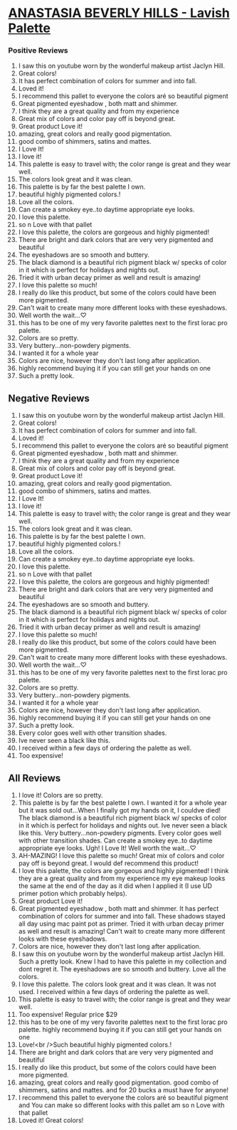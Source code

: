 # [ANASTASIA BEVERLY HILLS - Lavish Palette](https://products.checkmycream.com/products/ANASTASIA-BEVERLY-HILLS-Lavish-Palette.html)

### Positive Reviews

<ol>
      <li>I saw this on youtube worn by the wonderful makeup artist Jaclyn Hill.</li>
      <li>Great colors!</li>
      <li>It has perfect combination of colors for summer and into fall.</li>
      <li>Loved it!</li>
      <li>I recommend this pallet to everyone the colors aré so beautiful pigment</li>
      <li>Great pigmented eyeshadow , both matt and shimmer.  </li>
      <li>I think they are a great quality and from my experience</li>
      <li>Great mix of colors and color pay off is beyond great.</li>
      <li>Great product Love it!</li>
      <li>amazing, great colors and really good pigmentation.</li>
      <li>good combo of shimmers, satins and mattes.</li>
      <li>I Love It!</li>
      <li>I love it!  </li>
      <li>This palette is easy to travel with; the color range is great and they wear well.</li>
      <li>The colors look great and it was clean.</li>
      <li>This palette is by far the best palette I own.</li>
      <li>beautiful highly pigmented colors.!</li>
      <li>Love all the colors.</li>
      <li>Can create a smokey eye..to daytime appropriate eye looks.</li>
      <li>I love this palette.</li>
      <li>so n Love with that pallet</li>
      <li>I love this palette, the colors are gorgeous and highly pigmented!</li>
      <li>There are bright and dark colors that are very very pigmented and beautiful</li>
      <li>The eyeshadows are so smooth and buttery.</li>
      <li>The black diamond is a beautiful rich pigment black  w/ specks of color in it which is perfect for holidays and nights out.</li>
      <li>Tried it with urban decay primer as well and result is amazing!</li>
      <li>I love this palette so much!</li>
      <li>I really do like this product, but some of the colors could have been more pigmented.</li>
      <li>Can&#x27;t wait to create many more different looks with these eyeshadows.</li>
      <li>Well worth the wait...♡</li>
      <li>this has to be one of my very favorite palettes next to the first lorac pro palette.</li>
      <li>Colors are so pretty.</li>
      <li>Very buttery...non-powdery pigments.</li>
      <li>I wanted it for a whole year</li>
      <li>Colors are nice, however they don&#x27;t last long after application.</li>
      <li>highly recommend buying it if you can still get your hands on one</li>
      <li>Such a pretty look.  </li>
</ol>


<h2>Negative Reviews</h2>
<ol>
<li> I saw this on youtube worn by the wonderful makeup artist Jaclyn Hill.</li>
<li> Great colors!</li>
<li> It has perfect combination of colors for summer and into fall.</li>
<li> Loved it!</li>
<li> I recommend this pallet to everyone the colors aré so beautiful pigment</li>
<li> Great pigmented eyeshadow , both matt and shimmer.  </li>
<li> I think they are a great quality and from my experience</li>
<li> Great mix of colors and color pay off is beyond great.</li>
<li> Great product Love it!</li>
<li> amazing, great colors and really good pigmentation.</li>
<li> good combo of shimmers, satins and mattes.</li>
<li> I Love It!</li>
<li> I love it!  </li>
<li> This palette is easy to travel with; the color range is great and they wear well.</li>
<li> The colors look great and it was clean.</li>
<li> This palette is by far the best palette I own.</li>
<li> beautiful highly pigmented colors.!</li>
<li> Love all the colors.</li>
<li> Can create a smokey eye..to daytime appropriate eye looks.</li>
<li> I love this palette.</li>
<li> so n Love with that pallet</li>
<li> I love this palette, the colors are gorgeous and highly pigmented!</li>
<li> There are bright and dark colors that are very very pigmented and beautiful</li>
<li> The eyeshadows are so smooth and buttery.</li>
<li> The black diamond is a beautiful rich pigment black  w/ specks of color in it which is perfect for holidays and nights out.</li>
<li> Tried it with urban decay primer as well and result is amazing!</li>
<li> I love this palette so much!</li>
<li> I really do like this product, but some of the colors could have been more pigmented.</li>
<li> Can&#x27;t wait to create many more different looks with these eyeshadows.</li>
<li> Well worth the wait...♡</li>
<li> this has to be one of my very favorite palettes next to the first lorac pro palette.</li>
<li> Colors are so pretty.</li>
<li> Very buttery...non-powdery pigments.</li>
<li> I wanted it for a whole year</li>
<li> Colors are nice, however they don&#x27;t last long after application.</li>
<li> highly recommend buying it if you can still get your hands on one</li>
<li> Such a pretty look.  </li>
<li> Every color goes well with other transition shades.</li>
<li> Ive never seen a black like this.</li>
<li> I received within a few days of ordering the palette as well.</li>
<li> Too expensive!</li>
</ol>

<h2>All Reviews</h2>

<ol>
    <li> I love it!  Colors are so pretty.</li>
    <li> This palette is by far the best palette I own. I wanted it for a whole year but it was sold out...When I finally got my hands on it, I couldve died! The black diamond is a beautiful rich pigment black  w/ specks of color in it which is perfect for holidays and nights out. Ive never seen a black like this. Very buttery...non-powdery pigments. Every color goes well with other transition shades. Can create a smokey eye..to daytime appropriate eye looks. Ugh! I Love It! Well worth the wait...♡</li>
    <li> AH-MAZING! I love this palette so much! Great mix of colors and color pay off is beyond great. I would def recommend this product!</li>
    <li> I love this palette, the colors are gorgeous and highly pigmented! I think they are a great quality and from my experience my eye makeup looks the same at the end of the day as it did when I applied it (I use UD primer potion which probably helps).</li>
    <li> Great product Love it!</li>
    <li> Great pigmented eyeshadow , both matt and shimmer.  It has perfect combination of colors for summer and into fall. These shadows stayed all day using mac paint pot as primer. Tried it with urban decay primer as well and result is amazing! Can&#x27;t wait to create many more different looks with these eyeshadows.</li>
    <li> Colors are nice, however they don&#x27;t last long after application.</li>
    <li> I saw this on youtube worn by the wonderful makeup artist Jaclyn Hill. Such a pretty look.  Knew I had to have this palette in my collection and dont regret it. The eyeshadows are so smooth and buttery. Love all the colors.</li>
    <li> I love this palette. The colors look great and it was clean. It was not used.  I received within a few days of ordering the palette as well.</li>
    <li> This palette is easy to travel with; the color range is great and they wear well.</li>
    <li> Too expensive! Regular price $29</li>
    <li> this has to be one of my very favorite palettes next to the first lorac pro palette. highly recommend buying it if you can still get your hands on one</li>
    <li> Love!&lt;br /&gt;Such beautiful highly pigmented colors.!</li>
    <li> There are bright and dark colors that are very very pigmented and beautiful</li>
    <li> I really do like this product, but some of the colors could have been more pigmented.</li>
    <li> amazing, great colors and really good pigmentation. good combo of shimmers, satins and mattes. and for 20 bucks a must have for anyone!</li>
    <li> I recommend this pallet to everyone the colors aré so beautiful pigment and You can make so different looks with this pallet am so n Love with that pallet</li>
    <li> Loved it! Great colors!</li>
</ol>




